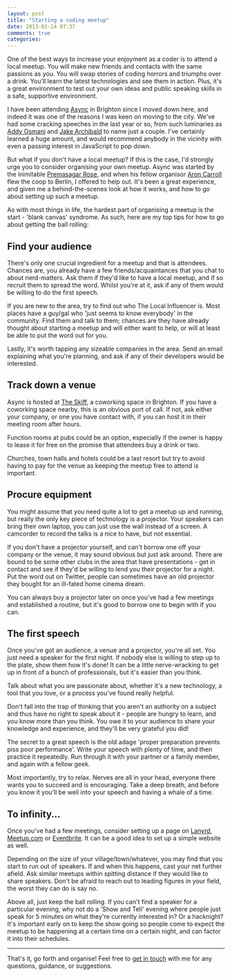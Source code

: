 ```yaml
---
layout: post
title: "Starting a coding meetup"
date: 2013-02-24 07:37
comments: true
categories:
---
```


One of the best ways to increase your enjoyment as a coder is to attend a local meetup. You will make new friends and contacts with the same passions as you. You will swap stories of coding horrors and triumphs over a drink. You'll learn the latest technologies and see them in action. Plus, it's a great environment to test out your own ideas and public speaking skills in a safe, supportive environment.

I have been attending [Async][async] in Brighton since I moved down here, and indeed it was one of the reasons I was keen on moving to the city. We've had some cracking speeches in the last year or so, from such luminaries as [Addy Osmani][addy] and [Jake Archibald][jake] to name just a couple. I've certainly learned a huge amount, and would recommend anybody in the vicinity with even a passing interest in JavaScript to pop down.

But what if you don't have a local meetup? If this is the case, I'd strongly urge you to consider organising your own meetup. Async was started by the inimitable [Premasagar Rose][prem], and when his fellow organisor [Aron Carroll][aron] flew the coop to Berlin, I offered to help out. It's been a great experience, and given me a behind-the-scenes look at how it works, and how to go about setting up such a meetup.

As with most things in life, the hardest part of organising a meetup is the start - 'blank canvas' syndrome. As such, here are my top tips for how to go about getting the ball rolling:

## Find your audience

There's only one crucial ingredient for a meetup and that is attendees. Chances are, you already have a few friends/acquaintances that you chat to about nerd-matters. Ask them if they'd like to have a local meetup, and if so recruit them to spread the word. Whilst you're at it, ask if any of them would be willing to do the first speech.

If you are new to the area, try to find out who The Local Influencer is. Most places have a guy/gal who 'just seems to know everybody' in the community. Find them and talk to them; chances are they have already thought about starting a meetup and will either want to help, or will at least be able to put the word out for you.

Lastly, it's worth tapping any sizeable companies in the area. Send an email explaining what you're planning, and ask if any of their developers would be interested.

## Track down a venue

Async is hosted at [The Skiff][skiff], a coworking space in Brighton. If you have a coworking space nearby, this is an obvious port of call. If not, ask either your company, or one you have contact with, if you can host it in their meeting room after hours.

Function rooms at pubs could be an option, especially if the owner is happy to lease it for free on the promise that attendees buy a drink or two.

Churches, town halls and hotels could be a last resort but try to avoid having to pay for the venue as keeping the meetup free to attend is important.

## Procure equipment

You might assume that you need quite a lot to get a meetup up and running, but really the only key piece of technology is a projector. Your speakers can bring their own laptop, you can just use the wall instead of a screen. A camcorder to record the talks is a nice to have, but not essential.

If you don't have a projector yourself, and can't borrow one off your company or the venue, it may sound obvious but just ask around. There are bound to be some other clubs in the area that have presentations - get in contact and see if they'd be willing to lend you their projector for a night. Put the word out on Twitter, people can sometimes have an old projector they bought for an ill-fated home cinema dream.

You can always buy a projector later on once you've had a few meetings and established a routine, but it's good to borrow one to begin with if you can.

## The first speech

Once you've got an audience, a venue and a projector, you're all set. You just need a speaker for the first night. If nobody else is willing to step up to the plate, show them how it's done! It can be a little nerve-wracking to get up in front of a bunch of professionals, but it's easier than you think.

Talk about what you are passionate about, whether it's a new technology, a tool that you love, or a process you've found really helpful.

Don't fall into the trap of thinking that you aren't an authority on a subject and thus have no right to speak about it - people are hungry to learn, and you know more than you think. You owe it to your audience to share your knowledge and experience, and they'll be very grateful you did!

The secret to a great speech is the old adage 'proper preparation prevents piss poor performance'. Write your speech with plenty of time, and then practice it repeatedly. Run through it with your partner or a family member, and again with a fellow geek.

Most importantly, try to relax. Nerves are all in your head, everyone there wants you to succeed and is encouraging. Take a deep breath, and before you know it you'll be well into your speech and having a whale of a time.

## To infinity...

Once you've had a few meetings, consider setting up a page on [Lanyrd][lanyrd], [Meetup.com][meetup] or [Eventbrite][eventbrite]. It can be a good idea to set up a simple website as well.

Depending on the size of your village/town/whatever, you may find that you start to run out of speakers. If and when this happens, cast your net further afield. Ask similar meetups within spitting distance if they would like to share speakers. Don't be afraid to reach out to leading figures in your field, the worst they can do is say no.

Above all, just keep the ball rolling. If you can't find a speaker for a particular evening, why not do a 'Show and Tell' evening where people just speak for 5 minutes on what they're currently interested in? Or a hacknight? It's important early on to keep the show going so people come to expect the meetup to be happening at a certain time on a certain night, and can factor it into their schedules.

***

That's it, go forth and organise! Feel free to [get in touch][twitter] with me for any questions, guidance, or suggestions.

[async]: http://asyncjs.com/
[addy]: http://asyncjs.com/largescale/
[jake]: http://asyncjs.com/appcache/
[prem]: http://premasagar.com/
[aron]: http://aroncarroll.com/
[skiff]: http://www.theskiff.org/
[lanyrd]: http://lanyrd.com/
[meetup]: http://www.meetup.com/
[eventbrite]: http://www.eventbrite.co.uk/
[twitter]: http://www.twitter.com/larister